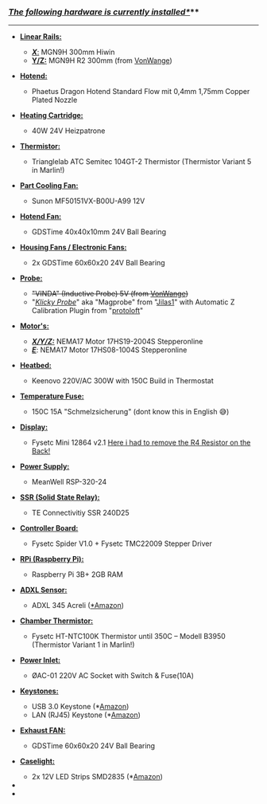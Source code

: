 ### ***<u>The following hardware is currently installed\***</u>***

------

- **<u>Linear Rails:</u>**
  - <u>***X***:</u> MGN9H 300mm Hiwin
  - **<u>Y/Z:</u>** MGN9H R2 300mm (from [VonWange](https://vonwange.com/))
- <u>**Hotend:**</u> 
  - Phaetus Dragon Hotend Standard Flow mit 0,4mm 1,75mm Copper Plated Nozzle
- **<u>Heating Cartridge:</u>**
  - 40W 24V Heizpatrone
- <u>**Thermistor:**</u>
  - Trianglelab ATC Semitec 104GT-2 Thermistor (Thermistor Variant 5 in Marlin!)
- <u>**Part Cooling Fan:**</u>
  - Sunon MF50151VX-B00U-A99 12V
- <u>**Hotend Fan:**</u>
  - GDSTime 40x40x10mm 24V Ball Bearing
- <u>**Housing Fans / Electronic Fans:**</u> 
  - 2x GDSTime 60x60x20 24V Ball Bearing
- <u>**Probe:**</u>
  - ~~"VINDA" (Inductive Probe) 5V (from [VonWange](https://vonwange.com/))~~
  - "*<u>Klicky Probe</u>*" aka "Magprobe" from "[Jilas1](https://github.com/jlas1/Klicky-Probe)" with Automatic Z Calibration Plugin from "[protoloft](https://github.com/protoloft/klipper_z_calibration)"
- <u>**Motor's:**</u>
  - *<u>**X/Y/Z:**</u>* NEMA17 Motor 17HS19-2004S Stepperonline
  - *<u>**E**</u>*: NEMA17 Motor 17HS08-1004S Stepperonline
- <u>**Heatbed:**</u>
  - Keenovo 220V/AC 300W with 150C Build in Thermostat
- <u>**Temperature Fuse:**</u>
  - 150C 15A "Schmelzsicherung" (dont know this in English 😅)
- <u>**Display:**</u>
  - Fysetc Mini 12864 v2.1 
    <u>Here i had to remove the R4 Resistor on the Back!</u>

- <u>**Power Supply:**</u>
  - MeanWell RSP-320-24
- <u>**SSR (Solid State Relay):**</u>
  - TE Connectivitiy SSR 240D25
- <u>**Controller Board:**</u>
  - Fysetc Spider V1.0 + Fysetc TMC22009 Stepper Driver
- <u>**RPi (Raspberry Pi):**</u>
  - Raspberry Pi 3B+ 2GB RAM

- <u>**ADXL Sensor:**</u>
  - ADXL 345 Acreli ([*Amazon](https://amzn.to/3EwQXPv))

- <u>**Chamber Thermistor:**</u>

  - Fysetc HT-NTC100K Thermistor until 350C – Modell B3950
     (Thermistor Variant 1 in Marlin!)

- <u>**Power Inlet:**</u>

  - ØAC-01 220V AC Socket with Switch & Fuse(10A)

- <u>**Keystones:**</u>

  - USB 3.0 Keystone (*[Amazon](https://amzn.to/3CrzJkF))
  - LAN (RJ45) Keystone (*[Amazon](https://amzn.to/3Avab5K))

- **<u>Exhaust FAN:</u>**

  - GDSTime 60x60x20 24V Ball Bearing

- <u>**Caselight:**</u>

  - 2x 12V LED Strips SMD2835 (*[Amazon](https://amzn.to/3Aud0E7))

- 

- 

  

  